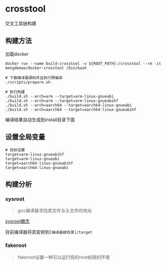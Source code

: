 # crosstool

交叉工具链构建

## 构建方法

加载docker
```shell
docker run --name build-crosstool -v ${ROOT_PATH}:/crosstool --rm -it mengdemao/docker-crosstool /bin/bash
```

```shell
# 下载编译器源码并且执行预编译
./scripts/prepare.sh

# 执行构建
./build.sh --arch=arm --target=arm-linux-gnueabi
./build.sh --arch=arm --target=arm-linux-gnueabihf
./build.sh --arch=aarch64 --target=aarch64-linux-gnueabi
./build.sh --arch=aarch64 --target=aarch64-linux-gnueabihf
```

编译结果自动生成到install目录下面

## 设置全局变量

```shell
# 目标设置
target=arm-linux-gnueabihf
target=arm-linux-gnueabi
target=aarch64-linux-gnueabihf
target=aarch64-linux-gnueabi
```

## 构建分析

### sysroot

> gcc编译器寻找库文件与头文件的地址

[sysroot概念](https://gcc.gnu.org/onlinedocs/gcc/Directory-Options.html#index-isysroot)

目前编译器将其安排到`[编译器根目录]/target`

### fakeroot

> fakeroot设置一种可以运行假的root权限的环境






